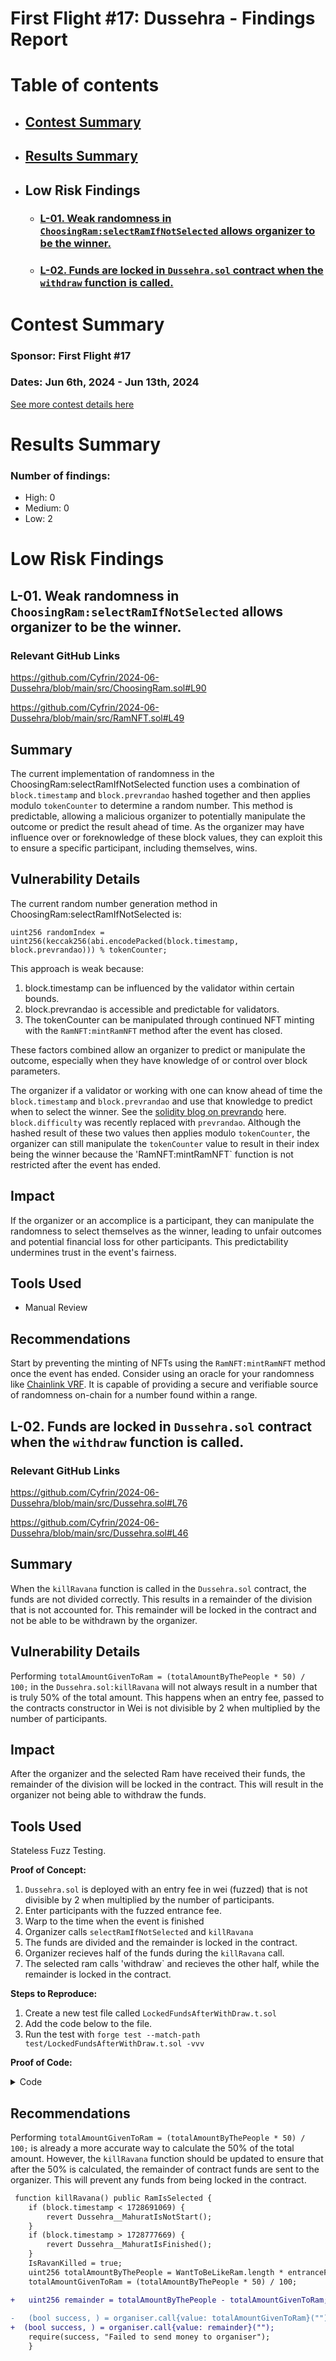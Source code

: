 # First Flight #17: Dussehra - Findings Report

# Table of contents
- ## [Contest Summary](#contest-summary)
- ## [Results Summary](#results-summary)


- ## Low Risk Findings
    - ### [L-01. Weak randomness in `ChoosingRam:selectRamIfNotSelected` allows organizer to be the winner.](#L-01)
    - ### [L-02. Funds are locked in `Dussehra.sol` contract  when the `withdraw` function is called. ](#L-02)


# <a id='contest-summary'></a>Contest Summary

### Sponsor: First Flight #17

### Dates: Jun 6th, 2024 - Jun 13th, 2024

[See more contest details here](https://www.codehawks.com/contests/clx1ufwjy006g3d8ddjdk3qfr)

# <a id='results-summary'></a>Results Summary

### Number of findings:
   - High: 0
   - Medium: 0
   - Low: 2



		


# Low Risk Findings

## <a id='L-01'></a>L-01. Weak randomness in `ChoosingRam:selectRamIfNotSelected` allows organizer to be the winner.            

### Relevant GitHub Links
	
https://github.com/Cyfrin/2024-06-Dussehra/blob/main/src/ChoosingRam.sol#L90

https://github.com/Cyfrin/2024-06-Dussehra/blob/main/src/RamNFT.sol#L49

## Summary
The current implementation of randomness in the ChoosingRam:selectRamIfNotSelected function uses a combination of `block.timestamp` and `block.prevrandao` hashed together and then applies modulo `tokenCounter` to determine a random number. This method is predictable, allowing a malicious organizer to potentially manipulate the outcome or predict the result ahead of time. As the organizer may have influence over or foreknowledge of these block values, they can exploit this to ensure a specific participant, including themselves, wins.

## Vulnerability Details
The current random number generation method in ChoosingRam:selectRamIfNotSelected is:

```solidity
uint256 randomIndex = uint256(keccak256(abi.encodePacked(block.timestamp, block.prevrandao))) % tokenCounter;
```
This approach is weak because:

1) block.timestamp can be influenced by the validator within certain bounds.
2) block.prevrandao is accessible and predictable for validators.
3) The tokenCounter can be manipulated through continued NFT minting with the `RamNFT:mintRamNFT` method after the event has closed.

These factors combined allow an organizer to predict or manipulate the outcome, especially when they have knowledge of or control over block parameters.

The organizer if a validator or working with one can know ahead of time the `block.timestamp` and `block.prevrandao` and use that knowledge to predict when to select the winner. See the [solidity blog on prevrando](https://soliditydeveloper.com/prevrandao) here. `block.difficulty` was recently replaced with `prevrandao`. Although the hashed result of these two values then applies modulo `tokenCounter`, the organizer can still manipulate the `tokenCounter` value to result in their index being the winner because the 'RamNFT:mintRamNFT` function is not restricted after the event has ended.

## Impact
If the organizer or an accomplice is a participant, they can manipulate the randomness to select themselves as the winner, leading to unfair outcomes and potential financial loss for other participants. This predictability undermines trust in the event's fairness.

## Tools Used
- Manual Review

## Recommendations
Start by preventing the minting of NFTs using the `RamNFT:mintRamNFT` method once the event has ended. Consider using an oracle for your randomness like [Chainlink VRF](https://docs.chain.link/vrf/v2/introduction). It is capable of providing a secure and verifiable source of randomness on-chain for a number found within a range.
## <a id='L-02'></a>L-02. Funds are locked in `Dussehra.sol` contract  when the `withdraw` function is called.             

### Relevant GitHub Links
	
https://github.com/Cyfrin/2024-06-Dussehra/blob/main/src/Dussehra.sol#L76

https://github.com/Cyfrin/2024-06-Dussehra/blob/main/src/Dussehra.sol#L46

## Summary
When the `killRavana` function is called in the `Dussehra.sol` contract, the funds are not divided correctly. This results in a remainder of the division that is not accounted for. This remainder will be locked in the contract and not be able to be withdrawn by the organizer. 

## Vulnerability Details
Performing `totalAmountGivenToRam = (totalAmountByThePeople * 50) / 100;` in the `Dussehra.sol:killRavana` will not always result in a number that is truly 50% of the total amount. This happens when an entry fee, passed to the contracts constructor in Wei is not divisible by 2 when multiplied by the number of participants. 

## Impact
After the organizer and the selected Ram have received their funds, the remainder of the division will be locked in the contract. This will result in the organizer not being able to withdraw the funds.

## Tools Used
Stateless Fuzz Testing.

**Proof of Concept:** 

1. `Dussehra.sol` is deployed with an entry fee in wei (fuzzed) that is not divisible by 2 when multiplied by the number of participants.
2. Enter participants with the fuzzed entrance fee.
3. Warp to the time when the event is finished
4. Organizer calls `selectRamIfNotSelected` and `killRavana`
5. The funds are divided and the remainder is locked in the contract.
6. Organizer recieves half of the funds during the `killRavana` call.
7. The selected ram calls 'withdraw` and  recieves the other half, while the remainder is locked in the contract.

**Steps to Reproduce:**
1. Create a new test file called `LockedFundsAfterWithDraw.t.sol`
2. Add the code below to the file.
3. Run the test with `forge test --match-path test/LockedFundsAfterWithDraw.t.sol -vvv`



**Proof of Code:** 

<details>
<summary>Code</summary>

```solidity
// SPDX-License-Identifier: UNLICENSED
pragma solidity ^0.8.13;

import {Test} from "forge-std/Test.sol";
import {Dussehra} from "../src/Dussehra.sol";
import {ChoosingRam} from "../src/ChoosingRam.sol";
import {RamNFT} from "../src/RamNFT.sol";

contract LockedFundsAfterWithDraw is Test {
    error Dussehra__NotEqualToEntranceFee();
    error Dussehra__AlreadyClaimedAmount();
    error ChoosingRam__TimeToBeLikeRamIsNotFinish();
    error ChoosingRam__EventIsFinished();

    Dussehra public dussehra;
    RamNFT public ramNFT;
    ChoosingRam public choosingRam;

    address public organiser = makeAddr("organiser");
    address public player1 = makeAddr("player1");
    address public player2 = makeAddr("player2");
    address public player3 = makeAddr("player3");

    function deploy(uint256 entranceFee) public {

        vm.startPrank(organiser);
        ramNFT = new RamNFT();
        choosingRam = new ChoosingRam(address(ramNFT));
        dussehra = new Dussehra(entranceFee, address(choosingRam), address(ramNFT));

        ramNFT.setChoosingRamContract(address(choosingRam));
        vm.stopPrank();
    }

    function enterParticipants(uint256 entranceFee) internal {
        vm.startPrank(player1);
        vm.deal(player1, entranceFee);
        dussehra.enterPeopleWhoLikeRam{value: entranceFee}();
        vm.stopPrank();

        vm.startPrank(player2);
        vm.deal(player2, entranceFee);
        dussehra.enterPeopleWhoLikeRam{value: entranceFee}();
        vm.stopPrank();

        vm.startPrank(player3);
        vm.deal(player3, entranceFee);
        dussehra.enterPeopleWhoLikeRam{value: entranceFee}();
        vm.stopPrank();
    }

    function test_withdraw_locks_funds(uint256 entranceFee) public {
        // Set up the contracts with the fuzzed entrance fee
        entranceFee = bound(entranceFee, 0.01 ether, 1 ether);
        deploy(entranceFee);

        // Enter participants with the fuzzed entrance fee
        enterParticipants(entranceFee);

        // Warp to the time when the event is finished
        vm.warp(1728691200 + 1);

        // Select Ram as a winner
        vm.startPrank(organiser);
        choosingRam.selectRamIfNotSelected();
        vm.stopPrank();

        // Determine the winner
        address winner = choosingRam.selectedRam() == player1
            ? player1
            : choosingRam.selectedRam() == player2
                ? player2
                : player3;

        vm.startPrank(winner);
        dussehra.killRavana();

        uint256 RamWinningAmount = dussehra.totalAmountGivenToRam();

        // Check the balance of the organiser
        assertEq(organiser.balance, RamWinningAmount);

        dussehra.withdraw();
        vm.stopPrank();

        // check the balance of the winner
        assertEq(winner.balance, RamWinningAmount);

        // check that the balance of the winner and the organiser is the same
        assertEq(winner.balance, organiser.balance);

        // check that the balance of the contract is 0
        assertEq(address(dussehra).balance, 0 ether);
    }
}
```

</details>

## Recommendations
Performing `totalAmountGivenToRam = (totalAmountByThePeople * 50) / 100;` is already a more accurate way to calculate the 50% of the total amount. However, the `killRavana` function should be updated to ensure that after the 50% is calculated, the remainder of contract funds are sent to the organizer. This will prevent any funds from being locked in the contract.

```diff
 function killRavana() public RamIsSelected {
    if (block.timestamp < 1728691069) {
        revert Dussehra__MahuratIsNotStart();
    }
    if (block.timestamp > 1728777669) {
        revert Dussehra__MahuratIsFinished();
    }
    IsRavanKilled = true;
    uint256 totalAmountByThePeople = WantToBeLikeRam.length * entranceFee;
    totalAmountGivenToRam = (totalAmountByThePeople * 50) / 100;

+   uint256 remainder = totalAmountByThePeople - totalAmountGivenToRam;
        
-   (bool success, ) = organiser.call{value: totalAmountGivenToRam}("");
+  (bool success, ) = organiser.call{value: remainder}("");
    require(success, "Failed to send money to organiser");
    }
```


